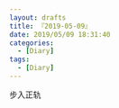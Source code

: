 ```yaml
---
layout: drafts
title: 『2019-05-09』
date: 2019/05/09 18:31:40
categories:
  - [Diary]
tags:
  - [Diary]
---
```


步入正轨
